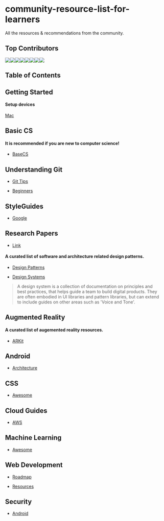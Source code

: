 # community-resource-list-for-learners

All the resources & recommendations from the community.

## Top Contributors

[![](https://sourcerer.io/fame/xlogix/fnplus/community-recommended/images/0)](https://sourcerer.io/fame/xlogix/fnplus/community-recommended/links/0)[![](https://sourcerer.io/fame/xlogix/fnplus/community-recommended/images/1)](https://sourcerer.io/fame/xlogix/fnplus/community-recommended/links/1)[![](https://sourcerer.io/fame/xlogix/fnplus/community-recommended/images/2)](https://sourcerer.io/fame/xlogix/fnplus/community-recommended/links/2)[![](https://sourcerer.io/fame/xlogix/fnplus/community-recommended/images/3)](https://sourcerer.io/fame/xlogix/fnplus/community-recommended/links/3)[![](https://sourcerer.io/fame/xlogix/fnplus/community-recommended/images/4)](https://sourcerer.io/fame/xlogix/fnplus/community-recommended/links/4)[![](https://sourcerer.io/fame/xlogix/fnplus/community-recommended/images/5)](https://sourcerer.io/fame/xlogix/fnplus/community-recommended/links/5)[![](https://sourcerer.io/fame/xlogix/fnplus/community-recommended/images/6)](https://sourcerer.io/fame/xlogix/fnplus/community-recommended/links/6)[![](https://sourcerer.io/fame/xlogix/fnplus/community-recommended/images/7)](https://sourcerer.io/fame/xlogix/fnplus/community-recommended/links/7)

## Table of Contents



## Getting Started

#### Setup devices

[Mac](https://github.com/donnemartin/dev-setup)

## Basic CS

#### It is recommended if you are new to computer science!

-   [BaseCS](https://github.com/vaidehijoshi/basecs-series)
    

## Understanding Git

-   [Git Tips](https://github.com/alexpate/awesome-design-systems)
    

-   [Beginners](https://github.com/MunGell/awesome-for-beginners)
    

## StyleGuides

-   [Google](https://github.com/google/styleguide)
    

## Research Papers

-   [Link](https://github.com/papers-we-love/papers-we-love)
    

#### A curated list of software and architecture related design patterns.

-   [Design Patterns](https://github.com/DovAmir/awesome-design-patterns)
    
-   [Design Systems](https://github.com/alexpate/awesome-design-systems)
    

> A design system is a collection of documentation on principles and best practices, that helps guide a team to build digital products. They are often embodied in UI libraries and pattern libraries, but can extend to include guides on other areas such as 'Voice and Tone'.

## Augmented Reality

#### A curated list of augemented reality resources.

-   [ARKit](https://github.com/olucurious/Awesome-ARKit)
    

## Android

-   [Architecture](https://github.com/ribot/android-guidelines)
    

## CSS

-   [Awesome](https://github.com/awesome-css-group/awesome-css)
    

## Cloud Guides

-   [AWS](https://github.com/open-guides/og-aws)
    

## Machine Learning

-   [Awesome](https://github.com/josephmisiti/awesome-machine-learning)
    

## Web Development

-   [Roadmap](https://github.com/kamranahmedse/developer-roadmap)
    
-   [Resources](https://github.com/geeksgarage/resources-full-stack-web-developer)
    

## Security

-   [Android](https://github.com/ashishb/android-security-awesome)
